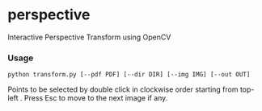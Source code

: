 # perspective
Interactive Perspective Transform using OpenCV
### Usage
``` python transform.py [--pdf PDF] [--dir DIR] [--img IMG] [--out OUT] ```

Points to be selected by double click in clockwise order starting from top-left .
Press Esc to move to the next image if any.
